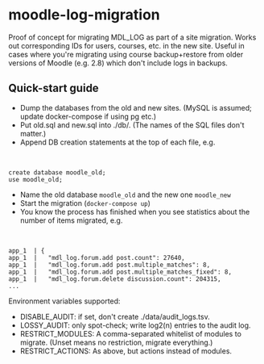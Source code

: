 # moodle-log-migration

Proof of concept for migrating MDL_LOG as part of a site migration. Works out corresponding IDs for users, courses, etc. in the new site. Useful in cases where you're migrating using course backup+restore from older versions of Moodle (e.g. 2.8) which don't include logs in backups.

## Quick-start guide

 - Dump the databases from the old and new sites. (MySQL is assumed; update docker-compose if using pg etc.)
 - Put old.sql and new.sql into ./db/. (The names of the SQL files don't matter.)
 - Append DB creation statements at the top of each file, e.g.

&nbsp;

    create database moodle_old;
    use moodle_old;

 - Name the old database `moodle_old` and the new one `moodle_new`
 - Start the migration (`docker-compose up`)
 - You know the process has finished when you see statistics about the number of items migrated, e.g.

&nbsp;

    app_1  | {
    app_1  |   "mdl_log.forum.add post.count": 27640,
    app_1  |   "mdl_log.forum.add post.multiple_matches": 8,
    app_1  |   "mdl_log.forum.add post.multiple_matches_fixed": 8,
    app_1  |   "mdl_log.forum.delete discussion.count": 204315,
    ...

Environment variables supported:

 - DISABLE_AUDIT: if set, don't create ./data/audit_logs.tsv.
 - LOSSY_AUDIT: only spot-check; write log2(n) entries to the audit log.
 - RESTRICT_MODULES: A comma-separated whitelist of modules to migrate. (Unset means no restriction, migrate everything.)
 - RESTRICT_ACTIONS: As above, but actions instead of modules.
